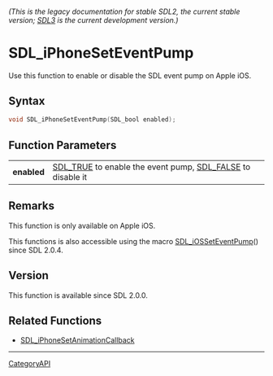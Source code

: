 ###### (This is the legacy documentation for stable SDL2, the current stable version; [SDL3](https://wiki.libsdl.org/SDL3/) is the current development version.)
# SDL_iPhoneSetEventPump

Use this function to enable or disable the SDL event pump on Apple iOS.

## Syntax

```c
void SDL_iPhoneSetEventPump(SDL_bool enabled);

```

## Function Parameters

|                 |                                                                                     |
| --------------- | ----------------------------------------------------------------------------------- |
| **enabled**     | [SDL_TRUE](SDL_TRUE) to enable the event pump, [SDL_FALSE](SDL_FALSE) to disable it |

## Remarks

This function is only available on Apple iOS.

This functions is also accessible using the macro
[SDL_iOSSetEventPump](SDL_iOSSetEventPump)() since SDL 2.0.4.

## Version

This function is available since SDL 2.0.0.

## Related Functions

* [SDL_iPhoneSetAnimationCallback](SDL_iPhoneSetAnimationCallback)

----
[CategoryAPI](CategoryAPI)

